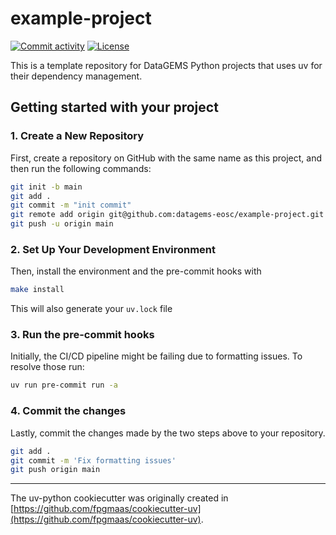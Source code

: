 # example-project

[![Commit activity](https://img.shields.io/github/commit-activity/m/datagems-eosc/example-project)](https://img.shields.io/github/commit-activity/m/datagems-eosc/example-project)
[![License](https://img.shields.io/github/license/datagems-eosc/example-project)](https://img.shields.io/github/license/datagems-eosc/example-project)

This is a template repository for DataGEMS Python projects that uses uv for their dependency management.


## Getting started with your project

### 1. Create a New Repository

First, create a repository on GitHub with the same name as this project, and then run the following commands:

```bash
git init -b main
git add .
git commit -m "init commit"
git remote add origin git@github.com:datagems-eosc/example-project.git
git push -u origin main
```

### 2. Set Up Your Development Environment

Then, install the environment and the pre-commit hooks with

```bash
make install
```

This will also generate your `uv.lock` file

### 3. Run the pre-commit hooks

Initially, the CI/CD pipeline might be failing due to formatting issues. To resolve those run:

```bash
uv run pre-commit run -a
```

### 4. Commit the changes

Lastly, commit the changes made by the two steps above to your repository.

```bash
git add .
git commit -m 'Fix formatting issues'
git push origin main
```

---

The uv-python cookiecutter was originally created in [https://github.com/fpgmaas/cookiecutter-uv](https://github.com/fpgmaas/cookiecutter-uv).
